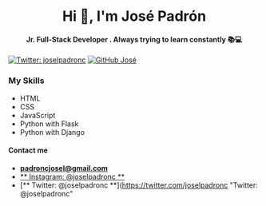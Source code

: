 <h1 align="center">Hi 👋, I'm José Padrón</h1>

<h4 align="center">Jr. Full-Stack Developer . Always trying to learn constantly 📚💻</h4>
<p align="center">
  
  [![Twitter: joselpadronc](https://img.shields.io/twitter/follow/joselpadronc?style=social)](https://twitter.com/joselpadronc)
  [![GitHub José](https://img.shields.io/github/followers/joselpadronc?label=follow&style=social)](https://github.com/joselpadronc)
</p>

### My Skills

- HTML
- CSS
- JavaScript
- Python with Flask
- Python with Django

#### Contact me 
- **padroncjosel@gmail.com**
- [** Instagram: @joselpadronc **](http://instagram.com/joselpadronc "Instagram: @joselpadronc")
- [** Twitter: @joselpadronc **](https://twitter.com/joselpadronc "Twitter: @joselpadronc"
